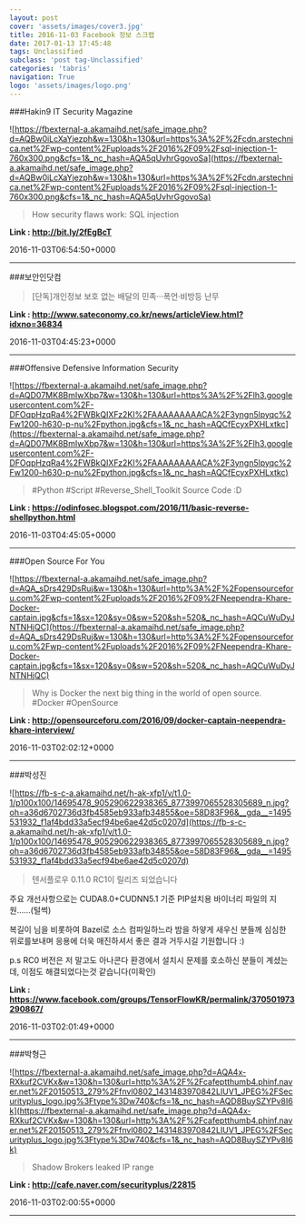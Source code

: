 ```yaml
---
layout: post
cover: 'assets/images/cover3.jpg'
title: 2016-11-03 Facebook 정보 스크랩
date: 2017-01-13 17:45:48
tags: Unclassified
subclass: 'post tag-Unclassified'
categories: 'tabris'
navigation: True
logo: 'assets/images/logo.png'
---
```


###Hakin9 IT Security Magazine

![https://fbexternal-a.akamaihd.net/safe_image.php?d=AQBw0iLcXaYjezph&w=130&h=130&url=https%3A%2F%2Fcdn.arstechnica.net%2Fwp-content%2Fuploads%2F2016%2F09%2Fsql-injection-1-760x300.png&cfs=1&_nc_hash=AQA5qUvhrGgovoSa](https://fbexternal-a.akamaihd.net/safe_image.php?d=AQBw0iLcXaYjezph&w=130&h=130&url=https%3A%2F%2Fcdn.arstechnica.net%2Fwp-content%2Fuploads%2F2016%2F09%2Fsql-injection-1-760x300.png&cfs=1&_nc_hash=AQA5qUvhrGgovoSa)

>How security flaws work: SQL injection

**Link : <http://bit.ly/2fEgBcT>**

2016-11-03T06:54:50+0000

---

###보안인닷컴

>[단독]개인정보 보호 없는 배달의 민족···폭언·비방등 난무

**Link : <http://www.sateconomy.co.kr/news/articleView.html?idxno=36834>**

2016-11-03T04:45:23+0000

---

###Offensive Defensive Information Security

![https://fbexternal-a.akamaihd.net/safe_image.php?d=AQD07MK8BmIwXbp7&w=130&h=130&url=https%3A%2F%2Flh3.googleusercontent.com%2F-DFOqpHzqRa4%2FWBkQIXFz2KI%2FAAAAAAAAACA%2F3yngn5lpyqc%2Fw1200-h630-p-nu%2Fpython.jpg&cfs=1&_nc_hash=AQCfEcyxPXHLxtkc](https://fbexternal-a.akamaihd.net/safe_image.php?d=AQD07MK8BmIwXbp7&w=130&h=130&url=https%3A%2F%2Flh3.googleusercontent.com%2F-DFOqpHzqRa4%2FWBkQIXFz2KI%2FAAAAAAAAACA%2F3yngn5lpyqc%2Fw1200-h630-p-nu%2Fpython.jpg&cfs=1&_nc_hash=AQCfEcyxPXHLxtkc)

>#Python #Script #Reverse_Shell_Toolkit Source Code :D

**Link : <https://odinfosec.blogspot.com/2016/11/basic-reverse-shellpython.html>**

2016-11-03T04:45:05+0000

---

###Open Source For You

![https://fbexternal-a.akamaihd.net/safe_image.php?d=AQA_sDrs429DsRuj&w=130&h=130&url=http%3A%2F%2Fopensourceforu.com%2Fwp-content%2Fuploads%2F2016%2F09%2FNeependra-Khare-Docker-captain.jpg&cfs=1&sx=120&sy=0&sw=520&sh=520&_nc_hash=AQCuWuDyJNTNHjQC](https://fbexternal-a.akamaihd.net/safe_image.php?d=AQA_sDrs429DsRuj&w=130&h=130&url=http%3A%2F%2Fopensourceforu.com%2Fwp-content%2Fuploads%2F2016%2F09%2FNeependra-Khare-Docker-captain.jpg&cfs=1&sx=120&sy=0&sw=520&sh=520&_nc_hash=AQCuWuDyJNTNHjQC)

>Why is Docker the next big thing in the world of open source. #Docker #OpenSource

**Link : <http://opensourceforu.com/2016/09/docker-captain-neependra-khare-interview/>**

2016-11-03T02:02:12+0000

---

###박성진

![https://fb-s-c-a.akamaihd.net/h-ak-xfp1/v/t1.0-1/p100x100/14695478_905290622938365_8773997065528305689_n.jpg?oh=a36d6702736d3fb4585eb933afb34855&oe=58D83F96&__gda__=1495531932_f1af4bdd33a5ecf94be6ae42d5c0207d](https://fb-s-c-a.akamaihd.net/h-ak-xfp1/v/t1.0-1/p100x100/14695478_905290622938365_8773997065528305689_n.jpg?oh=a36d6702736d3fb4585eb933afb34855&oe=58D83F96&__gda__=1495531932_f1af4bdd33a5ecf94be6ae42d5c0207d)

>텐서플로우 0.11.0 RC1이 릴리즈 되었습니다

주요 개선사항으로는 CUDA8.0+CUDNN5.1 기준
PIP설치용 바이너리 파일의 지원......(털썩)

복길이 님을 비롯하여 Bazel로 소스 컴파일하느라
밤을 하얗게 새우신 분들께 심심한 위로를보내며
응용에 더욱 매진하셔서 좋은 결과 거두시길 기원합니다 :)

p.s RC0 버전은 저 말고도 아나콘다 환경에서 설치시 문제를 호소하신 분들이 계셨는데, 이점도 해결되었다는것 같습니다(미확인)

**Link : <https://www.facebook.com/groups/TensorFlowKR/permalink/370501973290867/>**

2016-11-03T02:01:49+0000

---

###박형근

![https://fbexternal-a.akamaihd.net/safe_image.php?d=AQA4x-RXkuf2CVKx&w=130&h=130&url=http%3A%2F%2Fcafeptthumb4.phinf.naver.net%2F20150513_279%2Ffnvl0802_1431483970842LIUV1_JPEG%2FSecurityplus_logo.jpg%3Ftype%3Dw740&cfs=1&_nc_hash=AQD8BuySZYPv8I6k](https://fbexternal-a.akamaihd.net/safe_image.php?d=AQA4x-RXkuf2CVKx&w=130&h=130&url=http%3A%2F%2Fcafeptthumb4.phinf.naver.net%2F20150513_279%2Ffnvl0802_1431483970842LIUV1_JPEG%2FSecurityplus_logo.jpg%3Ftype%3Dw740&cfs=1&_nc_hash=AQD8BuySZYPv8I6k)

>Shadow Brokers leaked IP range  

**Link : <http://cafe.naver.com/securityplus/22815>**

2016-11-03T02:00:55+0000

---

